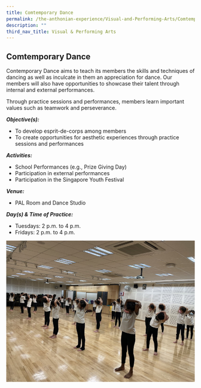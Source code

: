 ```yaml
---
title: Comtemporary Dance
permalink: /the-anthonian-experience/Visual-and-Performing-Arts/Comtemporary-Dance/
description: ""
third_nav_title: Visual & Performing Arts
---
```

## Comtemporary Dance

Contemporary Dance aims to teach its members the skills and techniques of dancing as well as inculcate in them an appreciation for dance. Our members will also have opportunities to showcase their talent through internal and external performances. 

Through practice sessions and performances, members learn important values such as teamwork and perseverance.

  

_**Objective(s):**_ 

*   To develop esprit-de-corps among members
*   To create opportunities for aesthetic experiences through practice sessions and performances

  

_**Activities:**_

*   School Performances (e.g., Prize Giving Day)
*   Participation in external performances
*   Participation in the Singapore Youth Festival

  

_**Venue:**_ 

*   PAL Room and Dance Studio

  

_**Day(s) & Time of Practice:**_

*   Tuesdays: 2 p.m. to 4 p.m. 
*   Fridays: 2 p.m. to 4 p.m.

![](/images/Contemporary%20Dance%202.jpeg)